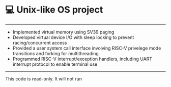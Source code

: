 # 💻 Unix-like OS project
---
- Implemented virtual memory using SV39 paging
- Developed virtual device I/O with sleep locking to prevent racing/concurrent access
- Provided a user system call interface involving RISC-V privelege mode transitions and forking for multithreading
- Programmed RISC-V interrupt/exception handlers, including UART interrupt protocol to enable terminal use
---
This code is read-only. It will not run

